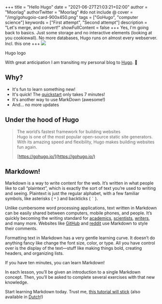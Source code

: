 +++
title = "Hello Hugo"
date = "2021-06-27T21:03:21+02:00"
author = "Moorlag"
authorTwitter = "Moorlag" #do not include @
cover = "/img/gohugoio-card-900x450.png"
tags = ["GoHugo", "computer science"]
keywords = ["First attempt", "Second attempt"]
description = "Let's merge, and convert!"
showFullContent = false
+++
Yes, I'm going back to basics. Just some storage and no interactive elements (looking at you cookiewall). No more databases, Hugo runs on almost every webserver. Incl. this one
+++
![](/img/gohugoio-card.png)

Hugo logo

With great anticipation I am transiting my personal blog to [Hugo](https://gohugo.io/). 🚀

## Why?

- It's fun to learn something new!
- It's quick! The [quickstart](https://gohugo.io/getting-started/quick-start/) only takes 7 minutes!
- It's another way to use MarkDown (awesome!)
- And... no more updates

## Under the hood of Hugo

> The world’s fastest framework for building websites  
> Hugo is one of the most popular open-source static site generators. With its amazing speed and flexibility, Hugo makes building websites fun again.
>
> [https://gohugo.io/](https://gohugo.io/)

## Markdown!

Markdown is a way to write content for the web. It’s written in what people like to call “plaintext”, which is exactly the sort of text you’re used to writing and seeing. Plaintext is just the regular alphabet, with a few familiar symbols, like asterisks ( `*` ) and backticks ( `` ` `` ).

Unlike cumbersome word processing applications, text written in Markdown can be easily shared between computers, mobile phones, and people. It’s quickly becoming the writing standard for [academics](http://chronicle.com/blogs/profhacker/markdown-the-syntax-you-probably-already-know/35295), [scientists](http://blogs.plos.org/mfenner/2012/12/13/a-call-for-scholarly-markdown/), [writers](https://lifehacker.com/5943320/what-is-markdown-and-why-is-it-better-for-my-to+do-lists-and-notes), and many more. Websites like [GitHub](https://www.github.com/) and [reddit](https://www.reddit.com/) use Markdown to style their comments.

Formatting text in Markdown has a very gentle learning curve. It doesn’t do anything fancy like change the font size, color, or type. All you have control over is the display of the text—stuff like making things bold, creating headers, and organizing lists.

If you have ten minutes, you can learn Markdown!

In each lesson, you’ll be given an introduction to a single Markdown concept. Then, you’ll be asked to complete several exercises with that new knowledge.

Start learning Markdown today. Trust me, [this tutorial will stick](https://www.markdowntutorial.com/) (also available in [Dutch](https://www.markdowntutorial.com/nl/)!)
